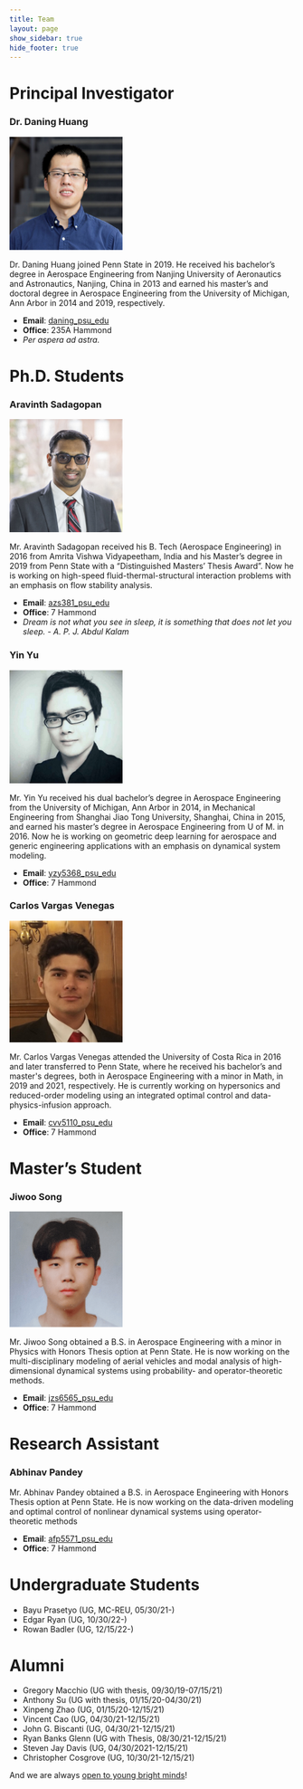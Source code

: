 ```yaml
---
title: Team
layout: page
show_sidebar: true
hide_footer: true
---
```


# Principal Investigator

### Dr. Daning Huang

<img src="/img/head_daning_huang.jpeg" width="200"/>

Dr. Daning Huang joined Penn State in 2019. He received his bachelor’s degree in Aerospace Engineering from Nanjing University of Aeronautics and Astronautics, Nanjing, China in 2013 and earned his master’s and doctoral degree in Aerospace Engineering from the University of Michigan, Ann Arbor in 2014 and 2019, respectively.
+ **Email**: [daning_psu_edu](mailto:daning@psu.edu)
+ **Office**: 235A Hammond
+ *Per aspera ad astra.*

# Ph.D. Students

### Aravinth Sadagopan

<img src="/img/head_aravinth_sadagopan.jpeg" width="200"/>

Mr. Aravinth Sadagopan received his B. Tech (Aerospace Engineering) in 2016 from Amrita Vishwa Vidyapeetham, India and his Master’s degree in 2019 from Penn State with a “Distinguished Masters’ Thesis Award”. Now he is working on high-speed fluid-thermal-structural interaction problems with an emphasis on flow stability analysis.

+ **Email**: [azs381_psu_edu](mailto:azs381@psu.edu)
+ **Office**: 7 Hammond
+ *Dream is not what you see in sleep, it is something that does not let you sleep. - A. P. J. Abdul Kalam*

### Yin Yu

<img src="/img/head_yin_yu.png" width="200" />

Mr. Yin Yu received his dual bachelor’s degree in Aerospace Engineering from the University of Michigan, Ann Arbor in 2014, in Mechanical Engineering from Shanghai Jiao Tong University, Shanghai, China in 2015, and earned his master’s degree in Aerospace Engineering from U of M. in 2016. Now he is working on geometric deep learning for aerospace and generic engineering applications with an emphasis on dynamical system modeling.

+ **Email**: [yzy5368_psu_edu](mailto:yzy5368@psu.edu)
+ **Office**: 7 Hammond

### Carlos Vargas Venegas

<img src="/img/head_carlos_vargas_venegas.jpeg" width="200" />

Mr. Carlos Vargas Venegas attended the University of Costa Rica in 2016 and later transferred to Penn State, where he received his bachelor’s and master's degrees, both in Aerospace Engineering with a minor in Math, in 2019 and 2021, respectively. He is currently working on hypersonics and reduced-order modeling using an integrated optimal control and data-physics-infusion approach.

+ **Email**: [cvv5110_psu_edu](mailto:cvv5110@psu.edu)
+ **Office**: 7 Hammond

# Master’s Student

### Jiwoo Song

<img src="/img/head_jiwoo_song.png" width="200" />

Mr. Jiwoo Song obtained a B.S. in Aerospace Engineering with a minor in Physics with Honors Thesis option at Penn State. He is now working on the multi-disciplinary modeling of aerial vehicles and modal analysis of high-dimensional dynamical systems using probability- and operator-theoretic methods.

+ **Email**: [jzs6565_psu_edu](mailto:jzs6565@psu.edu)
+ **Office**: 7 Hammond

# Research Assistant

### Abhinav Pandey

Mr. Abhinav Pandey obtained a B.S. in Aerospace Engineering with Honors Thesis option at Penn State. He is now working on the data-driven modeling and optimal control of nonlinear dynamical systems using operator-theoretic methods

+ **Email**: [afp5571_psu_edu](mailto:afp5571@psu.edu)
+ **Office**: 7 Hammond

# Undergraduate Students
+ Bayu Prasetyo (UG, MC-REU, 05/30/21-)
+ Edgar Ryan (UG, 10/30/22-)
+ Rowan Badler (UG, 12/15/22-)

# Alumni
+ Gregory Macchio (UG with thesis, 09/30/19-07/15/21)
+ Anthony Su (UG with thesis, 01/15/20-04/30/21)
+ Xinpeng Zhao (UG, 01/15/20-12/15/21)
+ Vincent Cao (UG, 04/30/21-12/15/21)
+ John G. Biscanti (UG, 04/30/21-12/15/21)
+ Ryan Banks Glenn (UG with Thesis, 08/30/21-12/15/21)
+ Steven Jay Davis (UG, 04/30/2021-12/15/21)
+ Christopher Cosgrove (UG, 10/30/21-12/15/21)

And we are always [open to young bright minds](/joinus/)!